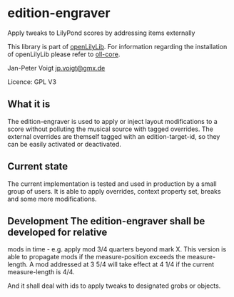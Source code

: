 # edition-engraver
Apply tweaks to LilyPond scores by addressing items externally

This library is part of [openLilyLib](https://github.com/openlilylib). For information
regarding the installation of openLilyLib please refer to [oll-core](https://github.com/openlilylib/oll-core).

Jan-Peter Voigt <jp.voigt@gmx.de>

Licence: GPL V3

## What it is
The edition-engraver is used to apply or inject layout modifications to a score without
polluting the musical source with tagged overrides. The external overrides are themself
tagged with an edition-target-id, so they can be easily activated or deactivated.

## Current state
The current implementation is tested and used in production by a small group of users.
It is able to apply overrides, context property set, breaks and some more modifications.

## Development The edition-engraver shall be developed for relative
mods in time - e.g. apply mod 3/4 quarters beyond mark X. This version
is able to propagate mods if the measure-position exceeds the
measure-length. A mod addressed at 3 5/4 will take effect at 4 1/4 if
the current measure-length is 4/4.

And it shall deal with ids to apply tweaks to designated grobs
or objects.
